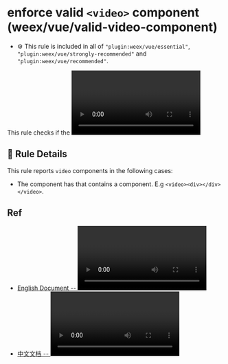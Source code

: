 # enforce valid `<video>` component (weex/vue/valid-video-component)

- :gear: This rule is included in all of `"plugin:weex/vue/essential"`, `"plugin:weex/vue/strongly-recommended"` and `"plugin:weex/vue/recommended"`.

This rule checks if the <video> component have contain other components.

## :book: Rule Details

This rule reports `video` components in the following cases:

- The component has that contains a component. E.g `<video><div></div></video>`.

## Ref

- [English Document -- <video> component](http://weex.apache.org/references/components/video.html)
- [中文文档 -- <video> 组件](http://weex.apache.org/cn/references/components/video.html)